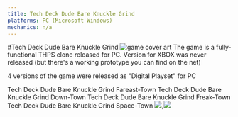 ```yaml
---
title: Tech Deck Dude Bare Knuckle Grind
platforms: PC (Microsoft Windows)
mechanics: n/a
---
```

#Tech Deck Dude Bare Knuckle Grind
![game cover art](//images.igdb.com/igdb/image/upload/t_thumb/gsot4qpvx1iop6d5ijdx.jpg "Logo Title Text 1")
The game is a fully-functional THPS clone released for PC. Version for XBOX was never released (but there's a working prototype you can find on the net) 
 
4 versions of the game were released as "Digital Playset" for PC 
 
Tech Deck Dude Bare Knuckle Grind Fareast-Town 
Tech Deck Dude Bare Knuckle Grind Down-Town 
Tech Deck Dude Bare Knuckle Grind Freak-Town 
Tech Deck Dude Bare Knuckle Grind Space-Town
<img src="//images.igdb.com/igdb/image/upload/t_thumb/cj5efcyuu1wejvr7hysf.jpg"/>,<img src="//images.igdb.com/igdb/image/upload/t_thumb/azrvdjfp8deywyj62ubr.jpg"/>
